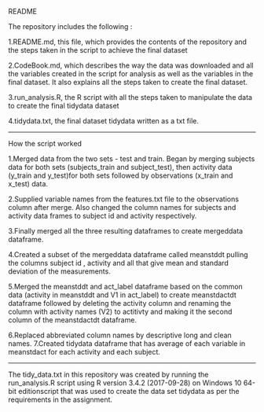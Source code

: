 README

The repository includes the following :

1.README.md, this file, which provides the contents of the repository and the steps taken in the script to achieve the final dataset

2.CodeBook.md,  which describes the way the data was downloaded and all the variables created in the script for analysis as well as the variables in the final dataset. It also explains all the steps taken to create the final dataset. 

3.run_analysis.R, the R script with all the steps taken to manipulate the data to create the final tidydata dataset

4.tidydata.txt, the final dataset tidydata written as a txt file.

---------

How the script worked

1.Merged data from the two sets - test and train. Began by merging subjects data for both sets (subjects_train and subject_test), then activity data (y_train and y_test)for both sets followed by observations (x_train and x_test) data. 

2.Supplied variable names from the features.txt file to the observations column after merge. Also changed the column names for subjects and activity data frames to subject id and activity respectively.

3.Finally merged all the three resulting dataframes to create mergeddata dataframe.

4.Created a subset of the mergeddata dataframe called meanstddt pulling the columns subject id , activity and all that give mean and standard deviation of the measurements.

5.Merged the meanstddt and act_label dataframe based on the common data  (activity in meanstddt and V1 in act_label) to create meanstdactdt dataframe followed by deleting the activity column and renaming the column with activity names (V2) to actitivty and making it the second column of the meanstdactdt dataframe.

6.Replaced abbreviated column names by descriptive long and clean names.
7.Created tidydata dataframe that has  average of each variable in meanstdact for each activity and each subject.

------

The tidy_data.txt in this repository was created by running the run_analysis.R script using R version 3.4.2 (2017-09-28) on Windows 10 64-bit editionscript that was used to create the data set tidydata as per the requirements in the assignment.

